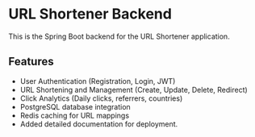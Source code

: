 # URL Shortener Backend

This is the Spring Boot backend for the URL Shortener application.

## Features
- User Authentication (Registration, Login, JWT)
- URL Shortening and Management (Create, Update, Delete, Redirect)
- Click Analytics (Daily clicks, referrers, countries)
- PostgreSQL database integration
- Redis caching for URL mappings
- Added detailed documentation for deployment.

